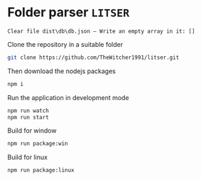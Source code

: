 # Folder parser `LITSER`

`Clear file dist\db\db.json — Write an empty array in it: []`

Clone the repository in a suitable folder
```bash
git clone https://github.com/TheWitcher1991/litser.git
```
Then download the nodejs packages
```bash
npm i
````

Run the application in development mode
```bash
npm run watch
npm run start 
```

Build for window
```bash
npm run package:win
```

Build for linux
```bash
npm run package:linux
```